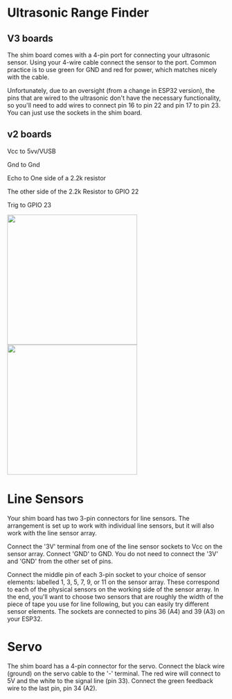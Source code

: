 # Ultrasonic Range Finder


## V3 boards

The shim board comes with a 4-pin port for connecting your ultrasonic sensor. Using your 4-wire cable connect the sensor to the port. Common practice is to use green for GND and red for power, which matches nicely with the cable.

Unfortunately, due to an oversight (from a change in ESP32 version), the pins that are wired to the ultrasonic don't have the necessary functionality, so you'll need to add wires to connect pin 16 to pin 22 and pin 17 to pin 23. You can just use the sockets in the shim board.

## v2 boards

Vcc to 5vv/VUSB

Gnd to Gnd

Echo to One side of a 2.2k resistor

The other side of the 2.2k Resistor to GPIO 22

Trig to GPIO 23

<img src="photos/21.jpg" width="300">
<img src="photos/24.jpg" width="300">


# Line Sensors

Your shim board has two 3-pin connectors for line sensors. The arrangement is set up to work with individual line sensors, but it will also work with the line sensor array.

Connect the '3V' terminal from one of the line sensor sockets to Vcc on the sensor array. Connect 'GND' to GND. You do not need to connect the '3V' and 'GND' from the other set of pins.

Connect the middle pin of each 3-pin socket to your choice of sensor elements: labelled 1, 3, 5, 7, 9, or 11 on the sensor array. These correspond to each of the physical sensors on the working side of the sensor array. In the end, you'll want to choose two sensors that are roughly the width of the piece of tape you use for line following, but you can easily try different sensor elements. The sockets are connected to pins 36 (A4) and 39 (A3) on your ESP32.


# Servo

The shim board has a 4-pin connector for the servo. Connect the black wire (ground) on the servo cable to the '-' terminal. The red wire will connect to 5V and the white to the signal line (pin 33). Connect the green feedback wire to the last pin, pin 34 (A2).
